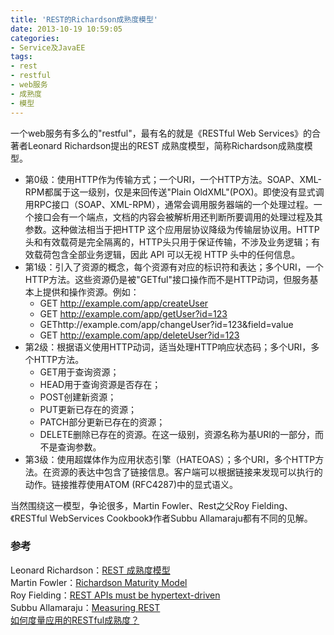 ```yaml
---
title: 'REST的Richardson成熟度模型'
date: 2013-10-19 10:59:05
categories: 
- Service及JavaEE
tags: 
- rest
- restful
- web服务
- 成熟度
- 模型
---
```

一个web服务有多么的"restful"，最有名的就是《RESTful Web Services》的合著者Leonard Richardson提出的REST 成熟度模型，简称Richardson成熟度模型。
- 第0级：使用HTTP作为传输方式；一个URI，一个HTTP方法。SOAP、XML-RPM都属于这一级别，仅是来回传送"Plain OldXML"(POX)。即使没有显式调用RPC接口（SOAP、XML-RPM），通常会调用服务器端的一个处理过程。一个接口会有一个端点，文档的内容会被解析用还判断所要调用的处理过程及其参数。这种做法相当于把HTTP 这个应用层协议降级为传输层协议用。HTTP 头和有效载荷是完全隔离的，HTTP头只用于保证传输，不涉及业务逻辑；有效载荷包含全部业务逻辑，因此 API 可以无视 HTTP 头中的任何信息。
- 第1级：引入了资源的概念，每个资源有对应的标识符和表达；多个URI，一个HTTP方法。这些资源仍是被"GETful"接口操作而不是HTTP动词，但服务基本上提供和操作资源。例如：
  - GET http://example.com/app/createUser
  - GET http://example.com/app/getUser?id=123
  - GEThttp://example.com/app/changeUser?id=123&field=value
  - GET http://example.com/app/deleteUser?id=123
- 第2级：根据语义使用HTTP动词，适当处理HTTP响应状态码；多个URI，多个HTTP方法。
  - GET用于查询资源；
  - HEAD用于查询资源是否存在；
  - POST创建新资源；
  - PUT更新已存在的资源；
  - PATCH部分更新已存在的资源；
  - DELETE删除已存在的资源。在这一级别，资源名称为基URI的一部分，而不是查询参数。
- 第3级：使用超媒体作为应用状态引擎（HATEOAS）；多个URI，多个HTTP方法。在资源的表达中包含了链接信息。客户端可以根据链接来发现可以执行的动作。链接推荐使用ATOM (RFC4287)中的显式语义。

当然围绕这一模型，争论很多，Martin Fowler、Rest之父Roy Fielding、《RESTful WebServices Cookbook》作者Subbu Allamaraju都有不同的见解。

### 参考

Leonard Richardson：[REST 成熟度模型](http://www.crummy.com/writing/speaking/2008-QCon/act3.html)    
Martin Fowler：[Richardson Maturity Model](http://martinfowler.com/articles/richardsonMaturityModel.html)    
Roy Fielding：[REST APIs must be hypertext-driven](http://roy.gbiv.com/untangled/2008/rest-apis-must-be-hypertext-driven)    
Subbu Allamaraju：[Measuring REST](https://www.subbu.org/blog/2011/05/measuring-rest)    
[如何度量应用的RESTful成熟度？](http://www.infoq.com/cn/news/2011/05/measuring-rest)    